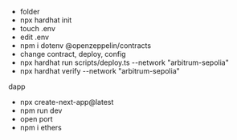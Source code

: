 - folder
- npx hardhat init
- touch .env
- edit .env
- npm i dotenv @openzeppelin/contracts
- change contract, deploy, config
- npx hardhat run scripts/deploy.ts --network "arbitrum-sepolia"
- npx hardhat verify --network "arbitrum-sepolia" 

dapp
- npx create-next-app@latest
- npm run dev
- open port
- npm i ethers
